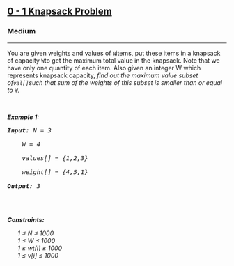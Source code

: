 <h2><a href="https://practice.geeksforgeeks.org/problems/0-1-knapsack-problem0945/1">0 - 1 Knapsack Problem</a></h2><h3>Medium</h3><hr><div><p>You are given weights and values of  <code>N</code>items, put these items in a knapsack of capacity <code>W</code>to get the maximum total value in the knapsack.
     Note that we have only one quantity of each item. Also given an integer W which represents knapsack capacity, 
     <em>find out the maximum value subset of<code>val[]</code>such that sum of the weights of this subset is smaller than or equal to <code>W</code>.<em></p>

<p>&nbsp;</p>
<p><strong>Example 1:</strong></p>

<pre><strong>Input:</strong> N = 3 <br>
    W = 4  <br>
    values[] = {1,2,3} <br>
    weight[] = {4,5,1} <br>
<strong>Output:</strong> 3
<!-- <strong>Explanation:</strong> "aba" is also a valid answer. -->
</pre>

<!-- <p><strong>Example 2:</strong></p>

<pre><strong>Input:</strong> s = "cbbd"
<strong>Output:</strong> "bb"
</pre> -->

<p>&nbsp;</p>
<p><strong>Constraints:</strong></p>

<ul>
	1 ≤ N ≤ 1000 <br>
    1 ≤ W ≤ 1000 <br>
    1 ≤ wt[i] ≤ 1000 <br>
    1 ≤ v[i] ≤ 1000 <br>
</ul>
</div>